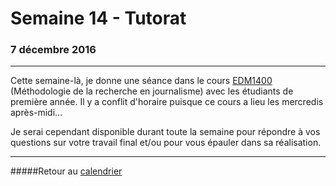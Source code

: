 # Semaine 14 - Tutorat
### 7 décembre 2016
-----

Cette semaine-là, je donne une séance dans le cours [EDM1400](http://www.etudier.uqam.ca/cours?sigle=EDM1400) (Méthodologie de la recherche en journalisme) avec les étudiants de première année. Il y a conflit d'horaire puisque ce cours a lieu les mercredis après-midi...

Je serai cependant disponible durant toute la semaine pour répondre à vos questions sur votre travail final et/ou pour vous épauler dans sa réalisation.

-----

#####Retour au [calendrier](/calendrier.md)
